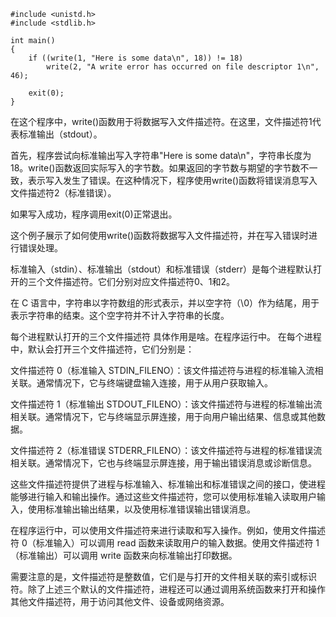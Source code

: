 ```
#include <unistd.h>
#include <stdlib.h>

int main()
{
    if ((write(1, "Here is some data\n", 18)) != 18)
        write(2, "A write error has occurred on file descriptor 1\n", 46);

    exit(0);
}
```
在这个程序中，write()函数用于将数据写入文件描述符。在这里，文件描述符1代表标准输出（stdout）。

首先，程序尝试向标准输出写入字符串"Here is some data\n"，字符串长度为18。write()函数返回实际写入的字节数。如果返回的字节数与期望的字节数不一致，表示写入发生了错误。在这种情况下，程序使用write()函数将错误消息写入文件描述符2（标准错误）。

如果写入成功，程序调用exit(0)正常退出。

这个例子展示了如何使用write()函数将数据写入文件描述符，并在写入错误时进行错误处理。

标准输入（stdin）、标准输出（stdout）和标准错误（stderr）是每个进程默认打开的三个文件描述符。它们分别对应文件描述符0、1和2。

在 C 语言中，字符串以字符数组的形式表示，并以空字符（\0）作为结尾，用于表示字符串的结束。这个空字符并不计入字符串的长度。

每个进程默认打开的三个文件描述符 具体作用是啥。在程序运行中。
在每个进程中，默认会打开三个文件描述符，它们分别是：

文件描述符 0（标准输入 STDIN_FILENO）：该文件描述符与进程的标准输入流相关联。通常情况下，它与终端键盘输入连接，用于从用户获取输入。

文件描述符 1（标准输出 STDOUT_FILENO）：该文件描述符与进程的标准输出流相关联。通常情况下，它与终端显示屏连接，用于向用户输出结果、信息或其他数据。

文件描述符 2（标准错误 STDERR_FILENO）：该文件描述符与进程的标准错误流相关联。通常情况下，它也与终端显示屏连接，用于输出错误消息或诊断信息。

这些文件描述符提供了进程与标准输入、标准输出和标准错误之间的接口，使进程能够进行输入和输出操作。通过这些文件描述符，您可以使用标准输入读取用户输入，使用标准输出输出结果，以及使用标准错误输出错误消息。

在程序运行中，可以使用文件描述符来进行读取和写入操作。例如，使用文件描述符 0（标准输入）可以调用 read 函数来读取用户的输入数据。使用文件描述符 1（标准输出）可以调用 write 函数来向标准输出打印数据。

需要注意的是，文件描述符是整数值，它们是与打开的文件相关联的索引或标识符。除了上述三个默认的文件描述符，进程还可以通过调用系统函数来打开和操作其他文件描述符，用于访问其他文件、设备或网络资源。